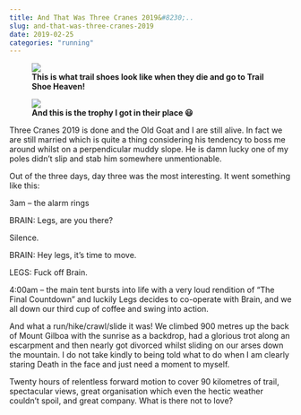 ```yaml
---
title: And That Was Three Cranes 2019&#8230;..
slug: and-that-was-three-cranes-2019
date: 2019-02-25
categories: "running"
---
```


<figure class="wp-block-image"><img src="https://res.cloudinary.com/dy6grlu8z/image/upload/v1558866457/zc8ystizow4z3pe1bbem.jpg"/><figcaption><strong>This is what trail shoes look like when they die and go to Trail Shoe Heaven!</strong></figcaption></figure>



<figure class="wp-block-image"><img src="https://res.cloudinary.com/dy6grlu8z/image/upload/v1558866457/h70tvpjyvwcaxcibsev0.jpg"/><figcaption><strong>And this is the trophy I got in their place 😃</strong></figcaption></figure>



<p>Three Cranes 2019 is done and the Old Goat and I are still alive. In fact we are still married which is quite a thing considering his tendency to boss me around whilst on a perpendicular muddy slope. He is damn lucky one of my poles didn’t slip and stab him somewhere unmentionable.</p>



<p>Out of the three days, day three was the most interesting. It went something like this:</p>



<p>3am – the alarm rings</p>



<p>BRAIN: Legs, are you there?</p>



<p>Silence.</p>



<p>BRAIN: Hey legs, it’s time to move.</p>



<p>LEGS: Fuck off Brain.</p>



<p>4:00am – the main tent bursts into life with a very loud rendition of “The Final Countdown” and luckily Legs decides to co-operate with Brain, and we all down our third cup of coffee and swing into action.</p>



<p>And what a run/hike/crawl/slide it was! We climbed 900 metres up the back of Mount Gilboa with the sunrise as a backdrop, had a glorious trot along an escarpment and then nearly got divorced whilst sliding on our arses down the mountain.  I do not take kindly to being told what to do when I am clearly staring Death in the face and just need a moment to myself.</p>



<p>Twenty hours of relentless forward motion to cover 90 kilometres of trail, spectacular views, great organisation which even the hectic weather couldn’t spoil, and great company. What is there not to love?</p>


